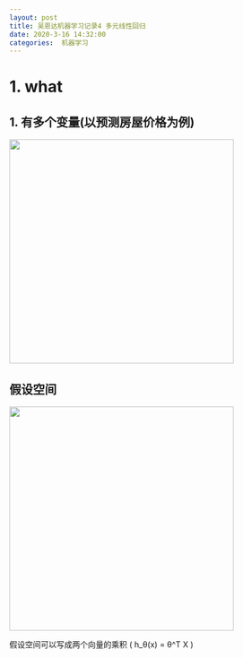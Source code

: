 ```yaml
---
layout: post
title: 吴恩达机器学习记录4 多元线性回归
date: 2020-3-16 14:32:00
categories:  机器学习
---
```


<script type="text/javascript" src="http://cdn.mathjax.org/mathjax/latest/MathJax.js?config=default"></script>

# 1. what
## 1. 有多个变量(以预测房屋价格为例)
<img src="https://raw.githubusercontent.com/QuietListener/quietlistener.github.io/master/images/20200317-lr1.jpg" width="400"> 


## 假设空间
<img src="https://raw.githubusercontent.com/QuietListener/quietlistener.github.io/master/images/20200317-lr2.jpg" width="400"> 

假设空间可以写成两个向量的乘积 
\( h_θ(x) = θ^T X \)